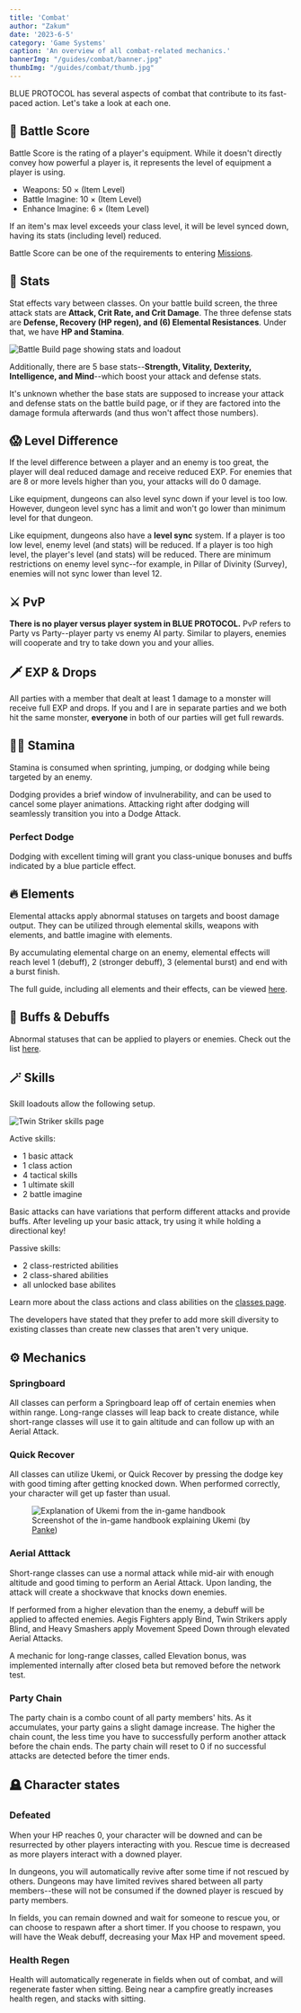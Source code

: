 ```yaml
---
title: 'Combat'
author: "Zakum"
date: '2023-6-5'
category: 'Game Systems'
caption: 'An overview of all combat-related mechanics.'
bannerImg: "/guides/combat/banner.jpg"
thumbImg: "/guides/combat/thumb.jpg"
---
```


<script>
    import StickyNote from '$lib/components/StickyNote.svelte';
    import StatsTable from '$lib/components/guides/StatsTable.svelte';
    import LevelDifferenceTable from '$lib/components/guides/LevelDifferenceTable.svelte';
</script>

BLUE PROTOCOL has several aspects of combat that contribute to its fast-paced action. Let's take a look at each one.

## 💯 Battle Score
Battle Score is the rating of a player's equipment. While it doesn't directly convey how powerful a player is, it represents the level of equipment a player is using.

- Weapons: 50 × (Item Level)
- Battle Imagine: 10 × (Item Level)
- Enhance Imagine: 6 × (Item Level)

If an item's max level exceeds your class level, it will be level synced down, having its stats (including level) reduced.

Battle Score can be one of the requirements to entering [Missions](/guides/missions).

## 🧮 Stats
Stat effects vary between classes. On your battle build screen, the three attack stats are **Attack, Crit Rate, and Crit Damage**. The three defense stats are **Defense, Recovery (HP regen), and (6) Elemental Resistances**. Under that, we have **HP and Stamina**.

<img src="https://cdn.discordapp.com/attachments/862600196704829443/1092825223226732555/image.png" alt="Battle Build page showing stats and loadout">

Additionally, there are 5 base stats--**Strength, Vitality, Dexterity, Intelligence, and Mind**--which boost your attack and defense stats. 

<StatsTable />

<StickyNote type="note">
    It's unknown whether the base stats are supposed to increase your attack and defense stats on the battle build page, or if they are factored into the damage formula afterwards (and thus won't affect those numbers).
</StickyNote>

## 😱 Level Difference 
If the level difference between a player and an enemy is too great, the player will deal reduced damage and receive reduced EXP. For enemies that are 8 or more levels higher than you, your attacks will do 0 damage. 

<LevelDifferenceTable />

Like equipment, dungeons can also level sync down if your level is too low. However, dungeon level sync has a limit and won't go lower than minimum level for that dungeon.

Like equipment, dungeons also have a **level sync** system. If a player is too low level, enemy level (and stats) will be reduced. If a player is too high level, the player's level (and stats) will be reduced. There are minimum restrictions on enemy level sync--for example, in Pillar of Divinity (Survey), enemies will not sync lower than level 12.

## ⚔️ PvP
**There is no player versus player system in BLUE PROTOCOL.** PvP refers to Party vs Party--player party vs enemy AI party. Similar to players, enemies will cooperate and try to take down you and your allies.

## 🗡️ EXP & Drops
All parties with a member that dealt at least 1 damage to a monster will receive full EXP and drops. If you and I are in separate parties and we both hit the same monster, **everyone** in both of our parties will get full rewards.

## 🏃‍♀️ Stamina
Stamina is consumed when sprinting, jumping, or dodging while being targeted by an enemy. 

Dodging provides a brief window of invulnerability, and can be used to cancel some player animations. Attacking right after dodging will seamlessly transition you into a Dodge Attack.

### Perfect Dodge
Dodging with excellent timing will grant you class-unique bonuses and buffs indicated by a blue particle effect. <!-- Increased damage, guaranteed crit? -->

## 🔥 Elements
Elemental attacks apply abnormal statuses on targets and boost damage output. They can be utilized through elemental skills, weapons with elements, and battle imagine with elements. 

By accumulating elemental charge on an enemy, elemental effects will reach level 1 (debuff), 2 (stronger debuff), 3 (elemental burst) and end with a burst finish.

The full guide, including all elements and their effects, can be viewed [here](/guides/elements).

## 💪 Buffs & Debuffs
Abnormal statuses that can be applied to players or enemies. Check out the list [here](/guides/abnormal-statuses).

## 🪄 Skills
Skill loadouts allow the following setup. 

<img src="https://cdn.discordapp.com/attachments/862607211981045781/1092070007413940244/image.png" alt="Twin Striker skills page">

Active skills: 
- 1 basic attack
- 1 class action
- 4 tactical skills
- 1 ultimate skill
- 2 battle imagine

<StickyNote type="tip">
    Basic attacks can have variations that perform different attacks and provide buffs. After leveling up your basic attack, try using it while holding a directional key!
</StickyNote>

Passive skills: 
- 2 class-restricted abilities
- 2 class-shared abilities
- all unlocked base abilites

Learn more about the class actions and class abilities on the [classes page](/classes).

The developers have stated that they prefer to add more skill diversity to existing classes than create new classes that aren't very unique.

## ⚙️ Mechanics

### Springboard 
All classes can perform a Springboard leap off of certain enemies when within range. Long-range classes will leap back to create distance, while short-range classes will use it to gain altitude and can follow up with an Aerial Attack.

### Quick Recover
All classes can utilize Ukemi, or Quick Recover by pressing the dodge key with good timing after getting knocked down. When performed correctly, your character will get up faster than usual.

<figure>
    <img src="/guides/combat/ukemi by panke.jpg" alt="Explanation of Ukemi from the in-game handbook">
    <figcaption>Screenshot of the in-game handbook explaining Ukemi (by <a href="https://twitter.com/panke219/status/1643933953190154243" rel="noopener nofollow noreferrer" target="_blank">Panke</a>)</figcaption>
</figure>


### Aerial Atttack
Short-range classes can use a normal attack while mid-air with enough altitude and good timing to perform an Aerial Attack. Upon landing, the attack will create a shockwave that knocks down enemies. 

If performed from a higher elevation than the enemy, a debuff will be applied to affected enemies. Aegis Fighters apply Bind, Twin Strikers apply Blind, and Heavy Smashers apply Movement Speed Down through elevated Aerial Attacks.

<StickyNote type="note">
    A mechanic for long-range classes, called Elevation bonus, was implemented internally after closed beta but removed before the network test.
</StickyNote>

### Party Chain
The party chain is a combo count of all party members' hits. As it accumulates, your party gains a slight damage increase. The higher the chain count, the less time you have to successfully perform another attack before the chain ends. The party chain will reset to 0 if no successful attacks are detected before the timer ends.

## 🪦 Character states
### Defeated
When your HP reaches 0, your character will be downed and can be resurrected by other players interacting with you. Rescue time is decreased as more players interact with a downed player.

In dungeons, you will automatically revive after some time if not rescued by others. Dungeons may have limited revives shared between all party members--these will not be consumed if the downed player is rescued by party members.

In fields, you can remain downed and wait for someone to rescue you, or can choose to respawn after a short timer. If you choose to respawn, you will have the Weak debuff, decreasing your Max HP and movement speed.

### Health Regen
Health will automatically regenerate in fields when out of combat, and will regenerate faster when sitting. Being near a campfire greatly increases health regen, and stacks with sitting.